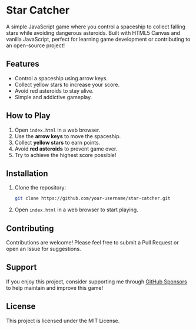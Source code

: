 # Star Catcher

A simple JavaScript game where you control a spaceship to collect falling stars while avoiding dangerous asteroids. Built with HTML5 Canvas and vanilla JavaScript, perfect for learning game development or contributing to an open-source project!

## Features
- Control a spaceship using arrow keys.
- Collect yellow stars to increase your score.
- Avoid red asteroids to stay alive.
- Simple and addictive gameplay.

## How to Play
1. Open `index.html` in a web browser.
2. Use the **arrow keys** to move the spaceship.
3. Collect **yellow stars** to earn points.
4. Avoid **red asteroids** to prevent game over.
5. Try to achieve the highest score possible!

## Installation
1. Clone the repository:
   ```bash
   git clone https://github.com/your-username/star-catcher.git
   ```
2. Open `index.html` in a web browser to start playing.

## Contributing
Contributions are welcome! Please feel free to submit a Pull Request or open an Issue for suggestions.

## Support
If you enjoy this project, consider supporting me through [GitHub Sponsors](https://github.com/sponsors/your-username) to help maintain and improve this game!

## License
This project is licensed under the MIT License.